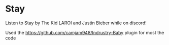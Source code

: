 # Stay

Listen to Stay by The Kid LAROI and Justin Bieber while on discord!

Used the https://github.com/camjam948/Indrustry-Baby plugin for most the code
